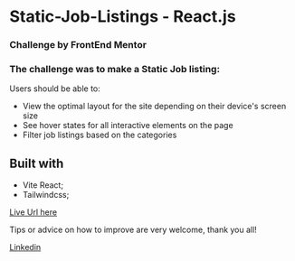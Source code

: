 # Static-Job-Listings - React.js


### Challenge by FrontEnd Mentor 

### The challenge was to make a Static Job listing:

Users should be able to:

- View the optimal layout for the site depending on their device's screen size
- See hover states for all interactive elements on the page
- Filter job listings based on the categories

## Built with

- Vite React;
- Tailwindcss;


[Live Url here](https://static-job-listings-rho.vercel.app)

Tips or advice on how to improve are very welcome, thank you all!

[Linkedin](https://www.linkedin.com/in/joaomatosdevelopment/) 
